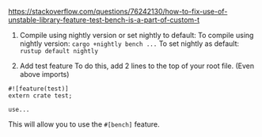 




https://stackoverflow.com/questions/76242130/how-to-fix-use-of-unstable-library-feature-test-bench-is-a-part-of-custom-t


1. Compile using nightly version or set nightly to default:
 To compile using nightly version:
  `cargo +nightly bench ...`
 To set nightly as default:
  `rustup default nightly`
 
2. Add test feature
 To do this, add 2 lines to the top of your root file. (Even above imports)
 ```
 #![feature(test)]
 extern crate test;
 
 use...
 ```

 This will allow you to use the `#[bench]` feature.
